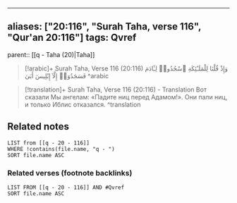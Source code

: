 
---
aliases: ["20:116", "Surah Taha, verse 116", "Qur'an 20:116"]
tags: Qvref
---

parent:: [[q - Taha (20)|Taha]]

> [!arabic]+ Surah Taha, Verse 116 (20:116)
> <span class="quran-arabic">وَإِذْ قُلْنَا لِلْمَلَـٰٓئِكَةِ ٱسْجُدُوا۟ لِـَٔادَمَ فَسَجَدُوٓا۟ إِلَّآ إِبْلِيسَ أَبَىٰ</span>
^arabic

> [!translation]+ Surah Taha, Verse 116 (20:116) - Translation
> Вот сказали Мы ангелам: «Падите ниц перед Адамом!». Они пали ниц, и только Иблис отказался.
^translation



## Related notes
```dataview
LIST from [[q - 20 - 116]]
WHERE !contains(file.name, "q - ")
SORT file.name ASC
```

### Related verses (footnote backlinks)
```dataview
LIST FROM [[q - 20 - 116]] AND #Qvref
SORT file.name ASC
```

